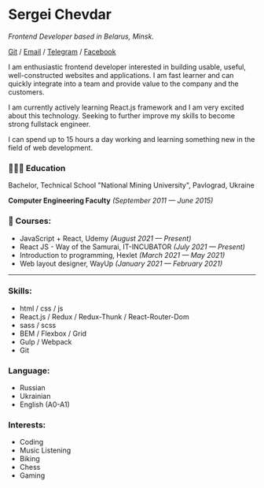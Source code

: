 Sergei Chevdar
==============

_Frontend Developer based in Belarus, Minsk_.

[Git](https://github.com/StarkElessar) / [Email](mailto:serj.elessar@gmail.com) / [Telegram](https://t.me/StarkElessar) / [Facebook](https://www.facebook.com/SerjElessar)

I am enthusiastic frontend developer interested in building usable, useful,
well-constructed websites and applications. I am fast learner and can quickly integrate
into a team and provide value to the company and the customers.

I am currently actively learning React.js framework and I am very excited about this technology. Seeking
to further improve my skills to become strong fullstack engineer.

I can spend up to 15 hours a day working and learning something new in the field of web development.

### 👨🏻‍🎓 Education

Bachelor, Technical School "National Mining University", Pavlograd, Ukraine

**Computer Engineering Faculty** _(September 2011 — June 2015)_

### 📌 Courses:

* JavaScript + React, Udemy _(August 2021 — Present)_
* React JS - Way of the Samurai, IT-INCUBATOR _(July 2021 — Present)_
* Introduction to programming, Hexlet _(March 2021 — May 2021)_
* Web layout designer, WayUp _(January 2021 — February 2021)_

-----------------------------------------------------------------

### Skills:

* html / css / js
* React.js / Redux / Redux-Thunk / React-Router-Dom
* sass / scss
* BEM / Flexbox / Grid
* Gulp / Webpack
* Git

### Language:

* Russian
* Ukrainian
* English (A0-A1)

### Interests:

* Coding
* Music Listening
* Biking
* Chess
* Gaming
